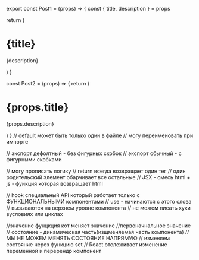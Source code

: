 export const Post1 = (props) => {
const { title, description } = props

return (

<div style={{ width: '400px', backgroundColor: 'green' }}>
<h1>{title}</h1>
<p>{description}</p>
</div>
)
}

const Post2 = (props) => {
return (

<div>
<h1>{props.title}</h1>
<p>{props.description}</p>
</div>
)
}
// default может быть только один в файле
// могу переименовать при импорте

// экспорт дефолтный - без фигурных скобок
// экспорт обычный - с фигурными скобками

// могу прописать логику
// return всегда возвращает один тег
// один родительский элемент обарчивает все остальные
// JSX - смесь html + js - функция которая возвращает html

// hook специальный API который работает только с ФУНКЦИОНАЛЬНЫМИ компонентами
// use - начинаются с этого слова
// вызываются на верхнем уровне компонента
// не можем писать хуки вусловиях или циклах

//значение фунцкция кот меняет значение //первоначнальное значение
// состояние - динамическая часть(изщменяемая часть компонента)
// МЫ НЕ МОЖЕМ МЕНЯТЬ СОСТОЯНИЕ НАПРЯМУЮ
// изменяем состояние через функцию set
// React отслеживает изменение переменной и перерендр компонент
